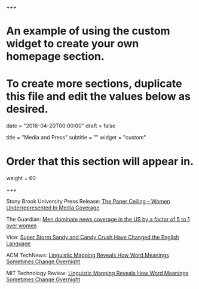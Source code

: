 +++
# An example of using the custom widget to create your own homepage section.
# To create more sections, duplicate this file and edit the values below as desired.

date = "2016-04-20T00:00:00"
draft = false

title = "Media and Press"
subtitle = ""
widget = "custom"

# Order that this section will appear in.
weight = 60

+++

Stony Brook University Press Release: [The Paper Ceiling – Women Underrepresented In Media Coverage](http://sb.cc.stonybrook.edu/news/research/2015_10_1WomenMedia.php?=marquee3)

The Guardian: [Men dominate news coverage in the US by a factor of 5 to 1 over women](http://www.theguardian.com/media/greenslade/2015/oct/02/men-dominate-news-coverage-in-the-us-by-a-factor-of-5-to-1)

Vice: [Super Storm Sandy and Candy Crush Have Changed the English Language](http://motherboard.vice.com/read/super-storm-sandy-and-candy-crush-have-changed-the-english-language)

ACM TechNews: [Linguistic Mapping Reveals How Word Meanings Sometimes Change Overnight](http://cacm.acm.org/news/180756-linguistic-mapping-reveals-how-word-meanings-sometimes-change-overnight/fulltext)

MIT Technology Review: [Linguistic Mapping Reveals How Word Meanings Sometimes Change Overnight](http://www.technologyreview.com/view/532776/linguistic-mapping-reveals-how-word-meanings-sometimes-change-overnight/)

